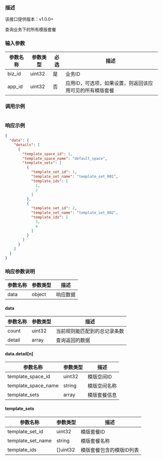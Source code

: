 ### 描述

该接口提供版本：v1.0.0+

查询业务下的所有模版套餐

### 输入参数

| 参数名称 | 参数类型 | 必选 | 描述                                                     |
| -------- | -------- | ---- | -------------------------------------------------------- |
| biz_id   | uint32   | 是   | 业务ID                                                   |
| app_id   | uint32   | 否   | 应用ID，可选项，如果设置，则返回该应用可见的所有模版套餐 |

### 调用示例

```json

```

### 响应示例

```json
{
  "data": {
    "details": [
      {
        "template_space_id": 1,
        "template_space_name": "default_space",
        "template_sets": [
          {
            "template_set_id": 1,
            "template_set_name": "template_set_001",
            "template_ids": [
              1,
              2
            ]
          },
          {
            "template_set_id": 2,
            "template_set_name": "template_set_002",
            "template_ids": [
              3,
              4
            ]
          }
        ]
      }
    ]
  }
}
```

### 响应参数说明

| 参数名称 | 参数类型 | 描述     |
| -------- | -------- | -------- |
| data     | object   | 响应数据 |

#### data

| 参数名称 | 参数类型 | 描述                         |
| -------- | -------- | ---------------------------- |
| count    | uint32   | 当前规则能匹配到的总记录条数 |
| detail   | array    | 查询返回的数据               |

#### data.detail[n]

| 参数名称            | 参数类型 | 描述         |
| ------------------- | -------- | ------------ |
| template_space_id   | uint32   | 模版空间ID   |
| template_space_name | string   | 模版空间名称 |
| template_sets       | array    | 模版套餐信息 |

#### template_sets

| 参数名称          | 参数类型 | 描述                     |
| ----------------- | -------- | ------------------------ |
| template_set_id   | uint32   | 模版套餐ID               |
| template_set_name | string   | 模版套餐名称             |
| template_ids      | []uint32 | 模版套餐包含的模版ID列表 |

